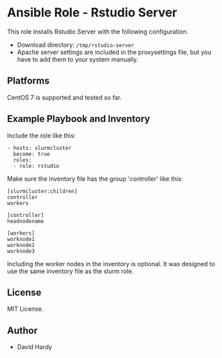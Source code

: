 Ansible Role - Rstudio Server
===========================

This role installs Rstudio Server with the following configuration.

- Download directory: `/tmp/rstudio-server`
- Apache server settings are included in the proxysettings file, but you have to add them to your system manually.

Platforms
---------

CentOS 7 is supported and tested so far.


Example Playbook and Inventory
----------------

Include the role like this:

    - hosts: slurmcluster
      become: true
      roles:
      - role: rstudio

Make sure the inventory file has the group 'controller' like this:

    [slurmcluster:children]
    controller
    workers

    [controller]
    headnodename

    [workers]
    worknode1
    worknode2
    worknode3

Including the worker nodes in the inventory is optional. It was designed to use the same inventory file as the slurm role.

License
-------

MIT License.

Author
------

- David Hardy

